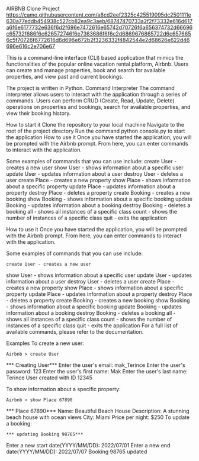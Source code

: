 AIRBNB Clone Project
https://camo.githubusercontent.com/a8cd2eef2325c425519095dc2501111e630a77eddb454938c527cb82ea9c3aeb/68747470733a2f2f73332e616d617a6f6e6177732e636f6d2f696e7472616e65742d70726f6a656374732d66696c65732f686f6c626572746f6e7363686f6f6c2d6869676865722d6c6576656c5f70726f6772616d6d696e672b2f3236332f4842544e2d68626e622d46696e616c2e706e67

This is a command-line interface (CLI) based application that mimics the functionalities of the popular online vacation rental platform, Airbnb. Users can create and manage properties, book and search for available properties, and view past and current bookings.

The project is written in Python.
Command Interpreter
The command interpreter allows users to interact with the application
through a series of commands. Users can perform CRUD
(Create, Read, Update, Delete) operations on properties and bookings,
search for available properties, and view their booking history.

How to start it
Clone the repository to your local machine
Navigate to the root of the project directory
Run the command python console.py to start the application
How to use it
Once you have started the application, you will be prompted with
the Airbnb prompt. From here, you can enter commands to interact
with the application.

Some examples of commands that you can use include:
    create User - creates a new user
show User - shows information about a specific user
update User - updates information about a user
destroy User - deletes a user
create Place - creates a new property
show Place - shows information about a specific property
update Place - updates information about a property
destroy Place - deletes a property
create Booking - creates a new booking
show Booking - shows information about a specific booking
update Booking - updates information about a booking
destroy Booking - deletes a booking
all - shows all instances of a specific class
count - shows the number of instances of a specific class
quit - exits the application

How to use it
Once you have started the application, you will be prompted with the
Airbnb prompt. From here, you can enter commands to interact with the
application.

Some examples of commands that you can use include:

    create User - creates a new user
show User - shows information about a specific user
update User - updates information about a user
destroy User - deletes a user
create Place - creates a new property
show Place - shows information about a specific property
update Place - updates information about a property
destroy Place - deletes a property
create Booking - creates a new booking
show Booking - shows information about a specific booking
update Booking - updates information about a booking
destroy Booking - deletes a booking
all - shows all instances of a specific class
count - shows the number of instances of a specific class
quit - exits the application
For a full list of available commands, please refer to the documentation.

Examples
To create a new user:

    Airbnb > create User
*** Creating User***
Enter the user's email: mak_Terince
Enter the user's password: 123
Enter the user's first name: Mak
Enter the user's last name: Terince
User created with ID 12345

To show information about a specific property:

    Airbnb > show Place 67890
*** Place 67890***
Name: Beautiful Beach House
Description: A stunning beach house with ocean views
City: Miami
Price per night: $250
To update a booking:

    *** updating Booking 98765***
Enter a new start date(YYYY/MM/DD): 2022/07/01
Enter a new end date(YYYY/MM/DD): 2022/07/07
Booking 98765 updated
